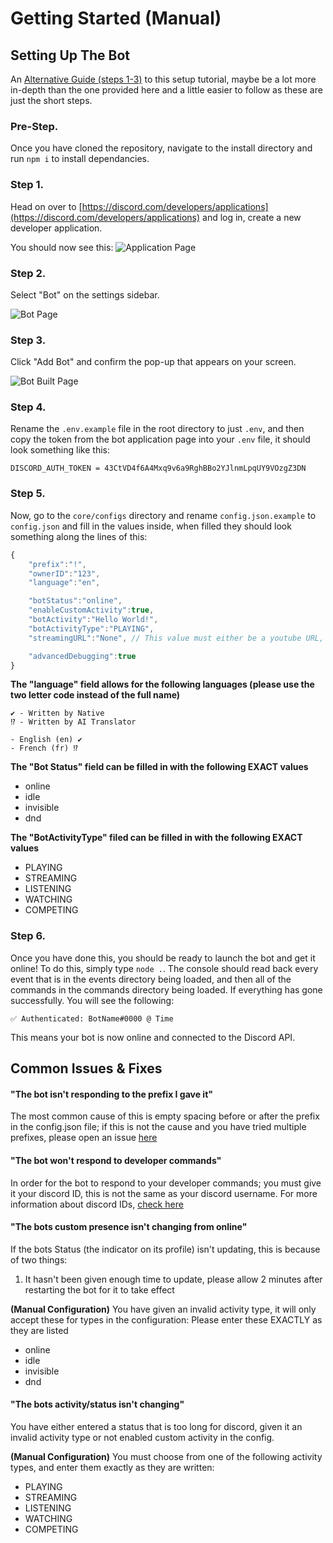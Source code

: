 # Getting Started \(Manual\)



## Setting Up The Bot

An [Alternative Guide \(steps 1-3\)](https://discordjs.guide/preparations/setting-up-a-bot-application.html) to this setup tutorial, maybe be a lot more in-depth than the one provided here and a little easier to follow as these are just the short steps.

### **Pre-Step.**

Once you have cloned the repository, navigate to the install directory and run `npm i` to install dependancies.

### **Step 1.**

Head on over to [https://discord.com/developers/applications](https://discord.com/developers/applications) and log in, create a new developer application.

You should now see this: ![Application Page](https://discordjs.guide/assets/img/create-app.cb14ef85.png)

### **Step 2.**

Select "Bot" on the settings sidebar.

![Bot Page](https://discordjs.guide/assets/img/create-bot.dff0f01e.png)

### **Step 3.**

Click "Add Bot" and confirm the pop-up that appears on your screen.

![Bot Built Page](https://discordjs.guide/assets/img/created-bot.c422fe87.png)

### **Step 4.**

Rename the `.env.example` file in the root directory to just `.env`, and then copy the token from the bot application page into your `.env` file, it should look something like this:

```text
DISCORD_AUTH_TOKEN = 43CtVD4f6A4Mxq9v6a9RghBBo2YJlnmLpqUY9VOzgZ3DN
```

### **Step 5.**

Now, go to the `core/configs` directory and rename `config.json.example` to `config.json` and fill in the values inside, when filled they should look something along the lines of this:

```javascript
{
    "prefix":"!",
    "ownerID":"123",
    "language":"en",

    "botStatus":"online",
    "enableCustomActivity":true,
    "botActivity":"Hello World!",
    "botActivityType":"PLAYING",
    "streamingURL":"None", // This value must either be a youtube URL, twitch URL, or "None"

    "advancedDebugging":true
}
```

**The "language" field allows for the following languages \(please use the two letter code instead of the full name\)**

```text
✔ - Written by Native
⁉ - Written by AI Translator 

- English (en) ✔
- French (fr) ⁉
```

**The "Bot Status" field can be filled in with the following EXACT values**

* online
* idle
* invisible
* dnd 

**The "BotActivityType" filed can be filled in with the following EXACT values**

* PLAYING
* STREAMING
* LISTENING
* WATCHING
* COMPETING

### **Step 6.**

Once you have done this, you should be ready to launch the bot and get it online! To do this, simply type `node .`. The console should read back every event that is in the events directory being loaded, and then all of the commands in the commands directory being loaded. If everything has gone successfully. You will see the following:

`✅ Authenticated: BotName#0000 @ Time`

This means your bot is now online and connected to the Discord API.

## Common Issues & Fixes

#### "The bot isn't responding to the prefix I gave it"

The most common cause of this is empty spacing before or after the prefix in the config.json file; if this is not the cause and you have tried multiple prefixes, please open an issue [here](https://github.com/AngelNull/expandable-djs-bot/issues/new/choose)

#### "The bot won't respond to developer commands"

In order for the bot to respond to your developer commands; you must give it your discord ID, this is not the same as your discord username. For more information about discord IDs, [check here](https://support.discord.com/hc/en-us/articles/206346498-Where-can-I-find-my-User-Server-Message-ID)

#### "The bots custom presence isn't changing from online"

If the bots Status \(the indicator on its profile\) isn't updating, this is because of two things:

1. It hasn't been given enough time to update, please allow 2 minutes after restarting the bot for it to take effect

**\(Manual Configuration\)** You have given an invalid activity type, it will only accept these for types in the configuration: Please enter these EXACTLY as they are listed

* online
* idle
* invisible
* dnd 

#### "The bots activity/status isn't changing"

You have either entered a status that is too long for discord, given it an invalid activity type or not enabled custom activity in the config.

**\(Manual Configuration\)** You must choose from one of the following activity types, and enter them exactly as they are written:

* PLAYING
* STREAMING
* LISTENING
* WATCHING
* COMPETING

